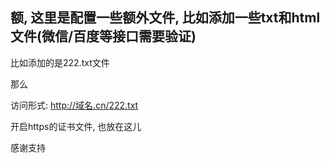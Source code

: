 ## 额, 这里是配置一些额外文件, 比如添加一些txt和html文件(微信/百度等接口需要验证)

比如添加的是222.txt文件

那么

访问形式: http://域名.cn/222.txt

开启https的证书文件, 也放在这儿

感谢支持